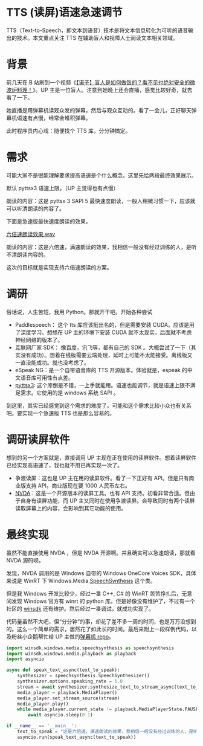 # TTS (读屏)语速急速调节

TTS（Text-to-Speech，即文本到语音）技术是将文本信息转化为可听的语音输出的技术。本文重点关注 TTS 在辅助盲人和视障人士阅读文本相关领域。

# 背景

前几天在 B 站刷到一个视频《[【诺子】盲人是如何做饭的？看不见也绝对安全的微波炉料理！](https://www.bilibili.com/video/BV1m94y1Y7Qj/)》。UP 主是一位盲人。注意到她晚上还会直播，感觉比较好奇，就去看了一下。

她直播是用弹幕机读观众发的弹幕，然后与观众互动的。看了一会儿，正好聊天弹幕机语速有点慢，经常会堆积弹幕。

此时程序员内心戏：随便找个 TTS 库，分分钟搞定。

# 需求

可能大家不是很能理解要求提高语速是个什么概念。这里先给两段最终效果展示。

默认 pyttsx3 语速上限。（UP 主觉得也有点慢）

朗读的内容：这是 pyttsx 3 SAPI 5 最快速度朗读，一般人稍微习惯一下，应该就可以听清朗读的内容了。

下面是急速版最快速度朗读的效果。

[六倍速朗读效果.wav](/media/6-faster.wav)

朗读的内容：这是六倍速，满速朗读的效果，我相信一般没有经过训练的人，是听不清朗读内容的。

这次的目标就是实现支持六倍速朗读的方案。

# 调研

俗话说，人生苦短，我用 Python。那就开干吧。开始各种尝试

- Paddlespeech： 这个 tts 库应该挺出名的，但是需要安装 CUDA。应该是用了深度学习。想想在 UP 主的环境下安装 CUDA 就不太现实，后面就不考虑神经网络的版本了。
- 互联网厂家 SDK： 像百度，讯飞等，都有自己的 SDK 。大概尝试了一下（其实没有成功）。想着在线版需要云端处理，延时上可能不太能接受。离线版又一直没能成功。就也没考虑了。
- eSpeak NG：是一个自带语音库的 TTS 开源版本。体验就是，espeak 的中文语音库可用性有点差。
- [pyttsx3](https://pypi.org/project/pyttsx3/): 这个库倒是不错，一上手就能用。语速也能调节，就是语速上限不满足需求。它使用的是 windows 系统 SAPI 。

到这里，其实已经感觉到这个需求的难度了。可能和这个需求比较小众也有关系吧。要实现一个急速版 TTS 也是那么容易的。

# 调研读屏软件

想到的另一个方案就是，直接调用 UP 主现在正在使用的读屏软件。想着读屏软件已经实现高语速了，我也就不用已再实现一次了。

- 争渡读屏：这也是 UP 主在用的读屏软件。看了一下正好有 API。但是只有商业版支持 API。商业版现在要 1000 人民币左右。
- [NVDA](https://github.com/nvaccess/nvda)：这是一个开源版本的读屏工具。也有 API 支持。初看非常合适。但由于自身有读屏功能，而 UP 主又同时在使用争渡读屏。会导致同时有两个读屏读取屏幕上的内容，会影响到其它功能的使用。

# 最终实现

虽然不能直接使用 NVDA ，但是 NVDA 开源啊。并且确实可以急速朗读，那就看 NVDA 源码呗。

发现，NVDA 调用的是 Windows 自带的 Windows OneCore Voices SDK，具体来说是 WinRT 下 Windows.Media.[SpeechSynthesis](https://learn.microsoft.com/en-us/uwp/api/windows.media.speechsynthesis.speechsynthesizer?view=winrt-22621) 这个类。

但是我 Windows 开发比较少，经过一番 C++, C# 的 WinRT 苦苦挣扎后，无意间发现 Windows 官方有 winrt 的 python 库。但是好像没有维护了，不过有一个社区的 [winsdk](https://pypi.org/project/winsdk/) 还有维护。然后经过一番调试，就成功实现了。

代码量虽然不大吧，但“分分钟”的事，却花了差不多一周的时间，也是万万没想到的。这么一个简单的需求，居然花了如此长的时间。最后来附上一段样例代码，以及粉丝小企鹅帮忙给 UP 主做的[弹幕机 repo](https://github.com/xqe2011/danmuji)。

```python
import winsdk.windows.media.speechsynthesis as speechsynthesis
import winsdk.windows.media.playback as playback
import asyncio

async def speak_text_async(text_to_speak):
    synthesizer = speechsynthesis.SpeechSynthesizer()
    synthesizer.options.speaking_rate = 6.0
    stream = await synthesizer.synthesize_text_to_stream_async(text_to_speak)
    media_player = playback.MediaPlayer()
    media_player.set_stream_source(stream)
    media_player.play()
    while media_player.current_state != playback.MediaPlayerState.PAUSED:
        await asyncio.sleep(0.1)

if __name__ == '__main__':
    text_to_speak = "这是六倍速，满速朗读的效果，我相信一般没有经过训练的人，是听不清朗读内容的。"
    asyncio.run(speak_text_async(text_to_speak))
```
